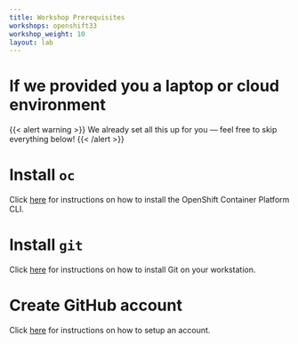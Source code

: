 ```yaml
---
title: Workshop Prerequisites
workshops: openshift33
workshop_weight: 10
layout: lab
---
```


# If we provided you a laptop or cloud environment

<p>{{< alert warning >}}  We already set all this up for you — feel free to skip everything below! {{< /alert >}}</p>

# Install `oc`

Click [here][1] for instructions on how to install the OpenShift Container Platform CLI.

# Install `git`

Click [here][2] for instructions on how to install Git on your workstation.

# Create GitHub account

Click [here][3] for instructions on how to setup an account.

[1]: https://docs.openshift.com/container-platform/3.3/cli_reference/get_started_cli.html
[2]: https://git-scm.com/book/en/v2/Getting-Started-Installing-Git
[3]: https://github.com/join
